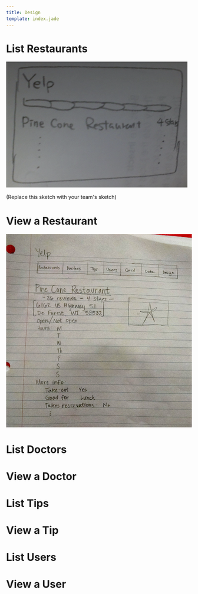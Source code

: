 ```yaml
---
title: Design
template: index.jade
---
```


# List Restaurants

![sketch](list-restaurants-sketch.png)

(Replace this sketch with your team's sketch)

# View a Restaurant

![sketch](view-restaurants-sketch.jpg)

# List Doctors

# View a Doctor

# List Tips

# View a Tip

# List Users

# View a User

